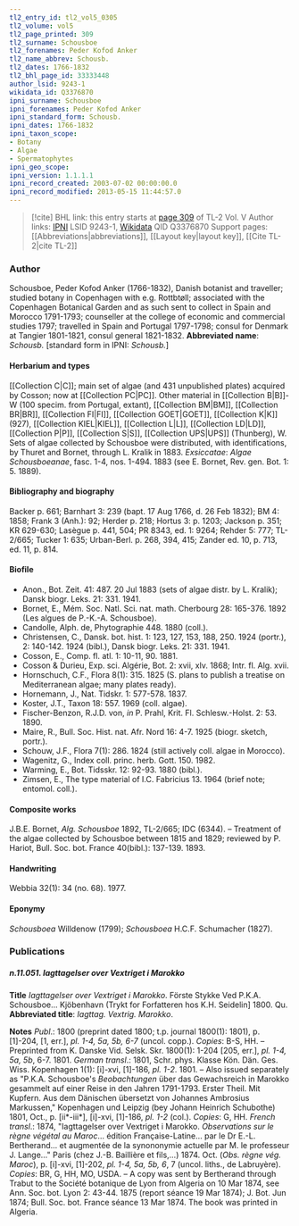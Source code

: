 ```yaml
---
tl2_entry_id: tl2_vol5_0305
tl2_volume: vol5
tl2_page_printed: 309
tl2_surname: Schousboe
tl2_forenames: Peder Kofod Anker
tl2_name_abbrev: Schousb.
tl2_dates: 1766-1832
tl2_bhl_page_id: 33333448
author_lsid: 9243-1
wikidata_id: Q3376870
ipni_surname: Schousboe
ipni_forenames: Peder Kofod Anker
ipni_standard_form: Schousb.
ipni_dates: 1766-1832
ipni_taxon_scope: 
- Botany
- Algae
- Spermatophytes
ipni_geo_scope: 
ipni_version: 1.1.1.1
ipni_record_created: 2003-07-02 00:00:00.0
ipni_record_modified: 2013-05-15 11:44:57.0
---
```


> [!cite] BHL link: this entry starts at [page 309](https://www.biodiversitylibrary.org/page/33333448) of TL-2 Vol. V
> Author links: [IPNI](https://www.ipni.org/a/9243-1) LSID 9243-1, [Wikidata](https://www.wikidata.org/wiki/Q3376870) QID Q3376870
> Support pages: [[Abbreviations|abbreviations]], [[Layout key|layout key]], [[Cite TL-2|cite TL-2]]

### Author

Schousboe, Peder Kofod Anker (1766-1832), Danish botanist and traveller; studied botany in Copenhagen with e.g. Rottbtøll; associated with the Copenhagen Botanical Garden and as such sent to collect in Spain and Morocco 1791-1793; counseller at the college of economic and commercial studies 1797; travelled in Spain and Portugal 1797-1798; consul for Denmark at Tangier 1801-1821, consul general 1821-1832. 
**Abbreviated name**: *Schousb.* \[standard form in IPNI: *Schousb.*\]

#### Herbarium and types

[[Collection C|C]]; main set of algae (and 431 unpublished plates) acquired by Cosson; now at [[Collection PC|PC]]. Other material in [[Collection B|B]]-W (100 specim. from Portugal, extant), [[Collection BM|BM]], [[Collection BR|BR]], [[Collection FI|FI]], [[Collection GOET|GOET]], [[Collection K|K]] (927), [[Collection KIEL|KIEL]], [[Collection L|L]], [[Collection LD|LD]], [[Collection P|P]], [[Collection S|S]], [[Collection UPS|UPS]] (Thunberg), W. Sets of algae collected by Schousboe were distributed, with identifications, by Thuret and Bornet, through L. Kralik in 1883.
*Exsiccatae*: *Algae Schousboeanae*, fasc. 1-4, nos. 1-494. 1883 (see E. Bornet, Rev. gen. Bot. 1: 5. 1889).

#### Bibliography and biography

Backer p. 661; Barnhart 3: 239 (bapt. 17 Aug 1766, d. 26 Feb 1832); BM 4: 1858; Frank 3 (Anh.): 92; Herder p. 218; Hortus 3: p. 1203; Jackson p. 351; KR 629-630; Lasègue p. 441, 504; PR 8343, ed. 1: 9264; Rehder 5: 777; TL-2/665; Tucker 1: 635; Urban-Berl. p. 268, 394, 415; Zander ed. 10, p. 713, ed. 11, p. 814.

#### Biofile

- Anon., Bot. Zeit. 41: 487. 20 Jul 1883 (sets of algae distr. by L. Kralik); Dansk biogr. Leks. 21: 331. 1941.
- Bornet, E., Mém. Soc. Natl. Sci. nat. math. Cherbourg 28: 165-376. 1892 (Les algues de P.-K.-A. Schousboe).
- Candolle, Alph. de, Phytographie 448. 1880 (coll.).
- Christensen, C., Dansk. bot. hist. 1: 123, 127, 153, 188, 250. 1924 (portr.), 2: 140-142. 1924 (bibl.), Dansk biogr. Leks. 21: 331. 1941.
- Cosson, E., Comp. fl. atl. 1: 10-11, 90. 1881.
- Cosson & Durieu, Exp. sci. Algérie, Bot. 2: xvii, xlv. 1868; Intr. fl. Alg. xvii.
- Hornschuch, C.F., Flora 8(1): 315. 1825 (S. plans to publish a treatise on Mediterranean algae; many plates ready).
- Hornemann, J., Nat. Tidskr. 1: 577-578. 1837.
- Koster, J.T., Taxon 18: 557. 1969 (coll. algae).
- Fischer-Benzon, R.J.D. von, *in* P. Prahl, Krit. Fl. Schlesw.-Holst. 2: 53. 1890.
- Maire, R., Bull. Soc. Hist. nat. Afr. Nord 16: 4-7. 1925 (biogr. sketch, portr.).
- Schouw, J.F., Flora 7(1): 286. 1824 (still actively coll. algae in Morocco).
- Wagenitz, G., Index coll. princ. herb. Gott. 150. 1982.
- Warming, E., Bot. Tidsskr. 12: 92-93. 1880 (bibl.).
- Zimsen, E., The type material of I.C. Fabricius 13. 1964 (brief note; entomol. coll.).

#### Composite works

J.B.E. Bornet, *Alg. Schousboe* 1892, TL-2/665; IDC (6344). – Treatment of the algae collected by Schousboe between 1815 and 1829; reviewed by P. Hariot, Bull. Soc. bot. France 40(bibl.): 137-139.
1893.

#### Handwriting

Webbia 32(1): 34 (no. 68). 1977.

#### Eponymy

*Schousboea* Willdenow (1799); *Schousboea* H.C.F. Schumacher (1827).

### Publications

##### n.11.051. Iagttagelser over Vextriget i Marokko

**Title**
*Iagttagelser over Vextriget i Marokko*. Förste Stykke Ved P.K.A. Schousboe... Kjöbenhavn (Trykt for Forfatteren hos K.H. Seidelin\] 1800. Qu.
**Abbreviated title**: *Iagttag. Vextrig. Marokko*.

**Notes**
*Publ*.: 1800 (preprint dated 1800; t.p. journal 1800(1): 1801), p. \[1\]-204, \[1, err.\], *pl. 1-4, 5a, 5b, 6-7* (uncol. copp.). *Copies*: B-S, HH. – Preprinted from K. Danske Vid. Selsk. Skr. 1800(1): 1-204 \[205, err.\], *pl. 1-4, 5a, 5b*, 6-7. 1801.
*German transl*.: 1801, Schr. phys. Klasse Kön. Dän. Ges. Wiss. Kopenhagen 1(1): \[i\]-xvi, \[1\]-186, *pl. 1-2*. 1801. – Also issued separately as "P.K.A. Schousboe's *Beobachtungen* über das Gewachsreich in Marokko gesammelt auf einer Reise in den Jahren 1791-1793. Erster Theil. Mit Kupfern. Aus dem Dänischen übersetzt von Johannes Ambrosius Markussen," Kopenhagen und Leipzig (bey Johann Heinrich Schubothe) 1801, Oct., p. \[ii\*-iii\*\], \[i\]-xvi, \[1\]-186, *pl. 1-2* (col.). *Copies*: G, HH.
*French transl*.: 1874, "Iagttagelser over Vextriget i Marokko. *Observations sur le règne végétal au Maroc*... édition Française-Latine... par le Dr E.-L. Bertherand... et augmentée de la synononymie actuelle par M. le professeur J. Lange..." Paris (chez J.-B. Baillière et fils,...) 1874. Oct. (*Obs. règne vég. Maroc*), p. \[i\]-xvi, \[1\]-202, *pl. 1-4, 5a, 5b, 6*, 7 (uncol. liths., de Labruyère). *Copies*: BR, G, HH, MO, USDA. – A copy was sent by Bertherand through Trabut to the Société botanique de Lyon from Algeria on 10 Mar 1874, see Ann. Soc. bot. Lyon 2: 43-44. 1875 (report séance 19 Mar 1874); J. Bot. Jun 1874; Bull. Soc. bot. France séance 13 Mar 1874. The book was printed in Algeria.

